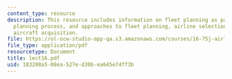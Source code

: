 ```yaml
---
content_type: resource
description: This resource includes information on fleet planning as part of strategic
  planning process, and approaches to fleet planning, airline selection criteria for
  aircraft acquisition.
file: https://ol-ocw-studio-app-qa.s3.amazonaws.com/courses/16-75j-airline-management-spring-2006/183208a508ea527ed30bea645e74ff3b_lect16.pdf
file_type: application/pdf
resourcetype: Document
title: lect16.pdf
uid: 183208a5-08ea-527e-d30b-ea645e74ff3b
---
```

